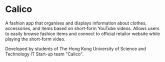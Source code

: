 # Calico

A fashion app that organises and displays information about clothes, accessories, and items based on short-form YouTube videos. Allows users to easily browse fashion items and connect to official retailor website while playing the short-form video.

Developed by students of The Hong Kong University of Science and Technology IT Start-up team "Calico". 
